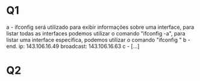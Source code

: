 # Q1
a - ifconfig será utilizado para exibir informações sobre uma interface, para listar todas as interfaces podemos utilizar o comando "ifconfig -a", para listar uma interface especifica, podemos utilizar o comando "ifconfig <!nome da interface!>"
b - end. ip: 143.106.16.49  broadcast: 143.106.16.63
c - [...]
# Q2

